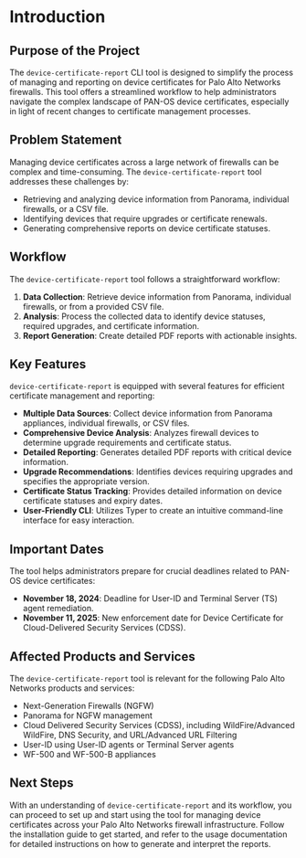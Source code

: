# Introduction

## Purpose of the Project

The `device-certificate-report` CLI tool is designed to simplify the process of managing and reporting on device certificates for Palo Alto Networks firewalls. This tool offers a streamlined workflow to help administrators navigate the complex landscape of PAN-OS device certificates, especially in light of recent changes to certificate management processes.

## Problem Statement

Managing device certificates across a large network of firewalls can be complex and time-consuming. The `device-certificate-report` tool addresses these challenges by:

- Retrieving and analyzing device information from Panorama, individual firewalls, or a CSV file.
- Identifying devices that require upgrades or certificate renewals.
- Generating comprehensive reports on device certificate statuses.

## Workflow

The `device-certificate-report` tool follows a straightforward workflow:

1. **Data Collection**: Retrieve device information from Panorama, individual firewalls, or from a provided CSV file.
2. **Analysis**: Process the collected data to identify device statuses, required upgrades, and certificate information.
3. **Report Generation**: Create detailed PDF reports with actionable insights.

## Key Features

`device-certificate-report` is equipped with several features for efficient certificate management and reporting:

- **Multiple Data Sources**: Collect device information from Panorama appliances, individual firewalls, or CSV files.
- **Comprehensive Device Analysis**: Analyzes firewall devices to determine upgrade requirements and certificate status.
- **Detailed Reporting**: Generates detailed PDF reports with critical device information.
- **Upgrade Recommendations**: Identifies devices requiring upgrades and specifies the appropriate version.
- **Certificate Status Tracking**: Provides detailed information on device certificate statuses and expiry dates.
- **User-Friendly CLI**: Utilizes Typer to create an intuitive command-line interface for easy interaction.

## Important Dates

The tool helps administrators prepare for crucial deadlines related to PAN-OS device certificates:

- **November 18, 2024**: Deadline for User-ID and Terminal Server (TS) agent remediation.
- **November 11, 2025**: New enforcement date for Device Certificate for Cloud-Delivered Security Services (CDSS).

## Affected Products and Services

The `device-certificate-report` tool is relevant for the following Palo Alto Networks products and services:

- Next-Generation Firewalls (NGFW)
- Panorama for NGFW management
- Cloud Delivered Security Services (CDSS), including WildFire/Advanced WildFire, DNS Security, and URL/Advanced URL Filtering
- User-ID using User-ID agents or Terminal Server agents
- WF-500 and WF-500-B appliances

## Next Steps

With an understanding of `device-certificate-report` and its workflow, you can proceed to set up and start using the tool for managing device certificates across your Palo Alto Networks firewall infrastructure. Follow the installation guide to get started, and refer to the usage documentation for detailed instructions on how to generate and interpret the reports.
